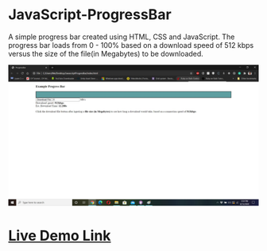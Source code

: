 # JavaScript-ProgressBar
A simple progress bar created using HTML, CSS and JavaScript. The progress bar loads from 0 - 100% based on a download speed of 512 kbps versus the size of the file(in Megabytes) to be downloaded.

![ProgressBar Image](screenshot.jpg)
# [Live Demo Link](https://raw.githack.com/Aaron-RN/JavaScript-ProgressBar/development/index.html)
